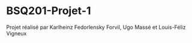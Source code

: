 # BSQ201-Projet-1

Projet réalisé par Karlheinz Fedorlensky Forvil, Ugo Massé et Louis-Féliz Vigneux
